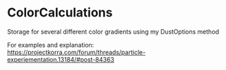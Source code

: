 # ColorCalculations
Storage for several different color gradients using my DustOptions method

For examples and explanation: https://projectkorra.com/forum/threads/particle-experiementation.13184/#post-84363
